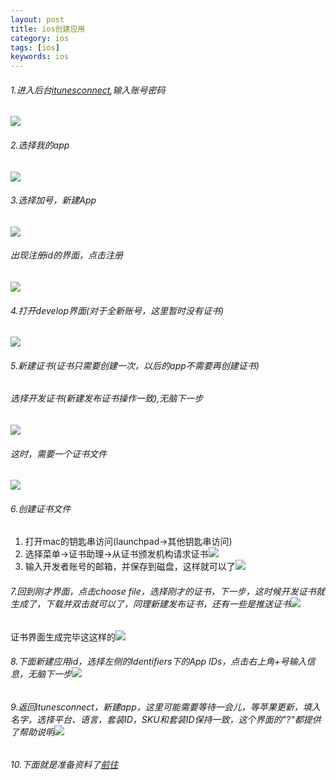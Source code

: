 ```yaml
---
layout: post
title: ios创建应用
category: ios
tags: [ios]
keywords: ios
---
```


###### 1.进入后台[itunesconnect](https://itunesconnect.apple.com/),输入账号密码
![](/media/15202566414678.jpg)
###### 2.选择我的app
![](/media/15202574183756.jpg)

###### 3.选择加号，新建App
![](/media/15202971356736.jpg)
###### 出现注册id的界面，点击注册
![](/media/15202972034523.jpg)
###### 4.打开develop界面(对于全新账号，这里暂时没有证书)
![](/media/15202973866130.jpg)

###### 5.新建证书(证书只需要创建一次，以后的app不需要再创建证书)
###### 选择开发证书(新建发布证书操作一致),无脑下一步
![](/media/15202974568963.jpg)

###### 这时，需要一个证书文件
![](/media/15202975702774.jpg)

###### 6.创建证书文件
1. 打开mac的钥匙串访问(launchpad->其他钥匙串访问)
2. 选择菜单->证书助理->从证书颁发机构请求证书![](/media/15202977875431.jpg)
3. 输入开发者账号的邮箱，并保存到磁盘，这样就可以了![](/media/15202979245729.jpg)

###### 7.回到刚才界面，点击choose file，选择刚才的证书，下一步，这时候开发证书就生成了，下载并双击就可以了，同理新建发布证书，还有一些是推送证书![](/media/15202981237493.jpg)
证书界面生成完毕这这样的![](/media/15202982285707.jpg)
###### 8.下面新建应用id，选择左侧的Identifiers下的App IDs，点击右上角+号输入信息，无脑下一步![](/media/15202985026626.jpg)
###### 9.返回itunesconnect，新建app，这里可能需要等待一会儿，等苹果更新，填入名字，选择平台、语言，套装ID，SKU和套装ID保持一致，这个界面的"?"都提供了帮助说明![](/media/15202989488030.jpg)
###### 10.下面就是准备资料了[前往](http://zhjzjnb.xyz/2018/03/06/ios-itunes-connect-info-iap.html)



